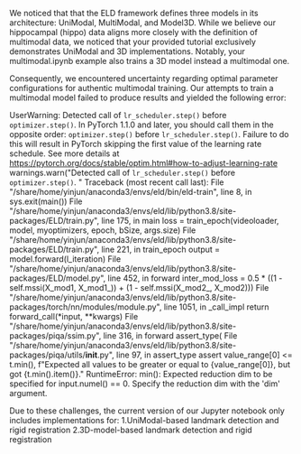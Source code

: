We noticed that that the ELD framework defines three models in its architecture: UniModal, MultiModal, and Model3D.
While we believe our hippocampal (hippo) data aligns more closely with the definition of multimodal data, we noticed that your provided tutorial exclusively demonstrates UniModal and 3D implementations.
Notably, your multimodal.ipynb example also trains a 3D model instead a multimodal one.

Consequently, we encountered uncertainty regarding optimal parameter configurations for authentic multimodal training.
Our attempts to train a multimodal model failed to produce results and yielded the following error:

UserWarning: Detected call of `lr_scheduler.step()` before `optimizer.step()`. In PyTorch 1.1.0 and later, you should call them in the opposite order: `optimizer.step()` before `lr_scheduler.step()`.  Failure to do this will result in PyTorch skipping the first value of the learning rate schedule. See more details at https://pytorch.org/docs/stable/optim.html#how-to-adjust-learning-rate
  warnings.warn("Detected call of `lr_scheduler.step()` before `optimizer.step()`. "
Traceback (most recent call last):
  File "/share/home/yinjun/anaconda3/envs/eld/bin/eld-train", line 8, in <module>
    sys.exit(main())
  File "/share/home/yinjun/anaconda3/envs/eld/lib/python3.8/site-packages/ELD/train.py", line 175, in main
    loss = train_epoch(videoloader, model, myoptimizers, epoch, bSize, args.size)
  File "/share/home/yinjun/anaconda3/envs/eld/lib/python3.8/site-packages/ELD/train.py", line 221, in train_epoch
    output = model.forward(l_iteration)
  File "/share/home/yinjun/anaconda3/envs/eld/lib/python3.8/site-packages/ELD/model.py", line 452, in forward
    inter_mod_loss = 0.5 * ((1 - self.mssi(X_mod1, X_mod1_)) + (1 - self.mssi(X_mod2_, X_mod2)))
  File "/share/home/yinjun/anaconda3/envs/eld/lib/python3.8/site-packages/torch/nn/modules/module.py", line 1051, in _call_impl
    return forward_call(*input, **kwargs)
  File "/share/home/yinjun/anaconda3/envs/eld/lib/python3.8/site-packages/piqa/ssim.py", line 316, in forward
    assert_type(
  File "/share/home/yinjun/anaconda3/envs/eld/lib/python3.8/site-packages/piqa/utils/__init__.py", line 97, in assert_type
    assert value_range[0] <= t.min(), f"Expected all values to be greater or equal to {value_range[0]}, but got {t.min().item()}."
RuntimeError: min(): Expected reduction dim to be specified for input.numel() == 0. Specify the reduction dim with the 'dim' argument.



Due to these challenges, the current version of our Jupyter notebook only includes implementations for:
1.UniModal-based landmark detection and rigid registration
2.3D-model-based landmark detection and rigid registration
